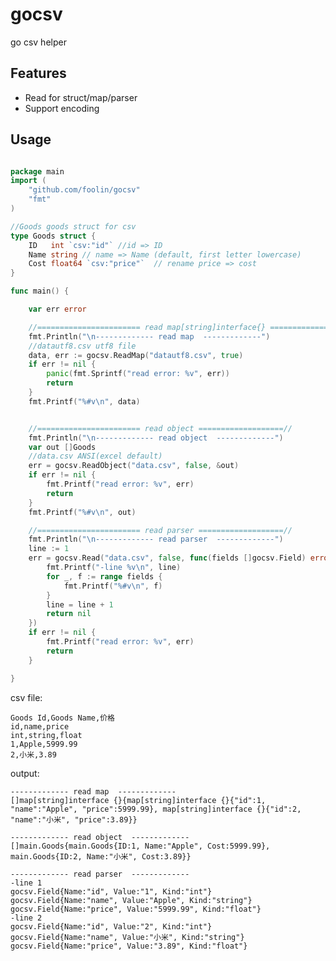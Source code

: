 # gocsv

go csv helper

Features
---------

* Read for struct/map/parser
* Support encoding

Usage
---------

```go

package main
import (
	"github.com/foolin/gocsv"
	"fmt"
)

//Goods goods struct for csv
type Goods struct {
	ID   int `csv:"id"`	//id => ID
	Name string	// name => Name (default, first letter lowercase)
	Cost float64 `csv:"price"`	// rename price => cost
}

func main() {

	var err error

	//======================= read map[string]interface{} ===================//
	fmt.Println("\n------------- read map  -------------")
	//datautf8.csv utf8 file
	data, err := gocsv.ReadMap("datautf8.csv", true)
	if err != nil {
		panic(fmt.Sprintf("read error: %v", err))
		return
	}
	fmt.Printf("%#v\n", data)


	//======================= read object ===================//
	fmt.Println("\n------------- read object  -------------")
	var out []Goods
	//data.csv ANSI(excel default)
	err = gocsv.ReadObject("data.csv", false, &out)
	if err != nil {
		fmt.Printf("read error: %v", err)
		return
	}
	fmt.Printf("%#v\n", out)

	//======================= read parser ===================//
	fmt.Println("\n------------- read parser  -------------")
	line := 1
	err = gocsv.Read("data.csv", false, func(fields []gocsv.Field) error {
		fmt.Printf("-line %v\n", line)
		for _, f := range fields {
			fmt.Printf("%#v\n", f)
		}
		line = line + 1
		return nil
	})
	if err != nil {
		fmt.Printf("read error: %v", err)
		return
	}

}


```

csv file:

    Goods Id,Goods Name,价格
    id,name,price
    int,string,float
    1,Apple,5999.99
    2,小米,3.89



output:

    ------------- read map  -------------
    []map[string]interface {}{map[string]interface {}{"id":1, "name":"Apple", "price":5999.99}, map[string]interface {}{"id":2, "name":"小米", "price":3.89}}

    ------------- read object  -------------
    []main.Goods{main.Goods{ID:1, Name:"Apple", Cost:5999.99}, main.Goods{ID:2, Name:"小米", Cost:3.89}}

    ------------- read parser  -------------
    -line 1
    gocsv.Field{Name:"id", Value:"1", Kind:"int"}
    gocsv.Field{Name:"name", Value:"Apple", Kind:"string"}
    gocsv.Field{Name:"price", Value:"5999.99", Kind:"float"}
    -line 2
    gocsv.Field{Name:"id", Value:"2", Kind:"int"}
    gocsv.Field{Name:"name", Value:"小米", Kind:"string"}
    gocsv.Field{Name:"price", Value:"3.89", Kind:"float"}
